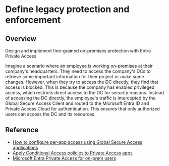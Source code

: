 ﻿# Define legacy protection and enforcement
 
## Overview

Design and implement fine-grained on-premises protection with Entra Private Access

Imagine a scenario where an employee is working on-premises at their company's headquarters. They need to access the company's DCs to retrieve some important information for their project or make some changes. However, when they try to access the DC directly, they find that access is blocked. This is because the company has enabled privileged access, which restricts direct access to the DC for security reasons. Instead of accessing the DC directly, the employee's traffic is intercepted by the Global Secure Access Client and routed to the Microsoft Entra ID and Private Access Cloud for authentication. This ensures that only authorized users can access the DC and its resources.

## Reference

- [How to configure per-app access using Global Secure Access applications](https://learn.microsoft.com/en-us/entra/global-secure-access/how-to-configure-per-app-access)
- [Apply Conditional Access policies to Private Access apps](https://learn.microsoft.com/en-us/entra/global-secure-access/how-to-target-resource-private-access-apps)
- [Microsoft Entra Private Access for on-prem users](https://techcommunity.microsoft.com/blog/microsoft-entra-blog/microsoft-entra-private-access-for-on-prem-users/3905450)


